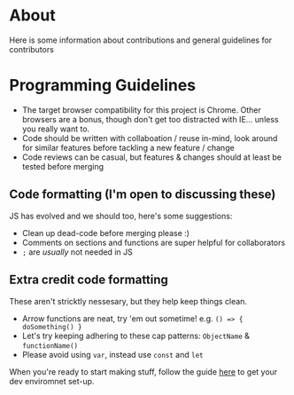 # About
Here is some information about contributions and general guidelines for contributors

# Programming Guidelines
- The target browser compatibility for this project is Chrome. Other browsers are a bonus, though don't get too distracted with IE... unless you really want to.
- Code should be written with collaboation / reuse in-mind, look around for similar features before tackling a new feature / change
- Code reviews can be casual, but features & changes should at least be tested before merging

## Code formatting (I'm open to discussing these)
JS has evolved and we should too, here's some suggestions:
- Clean up dead-code before merging please :)
- Comments on sections and functions are super helpful for collaborators
- `;` are *usually* not needed in JS

## Extra credit code formatting
These aren't stricktly nessesary, but they help keep things clean. 
- Arrow functions are neat, try 'em out sometime! e.g. `() => { doSomething() }`
- Let's try keeping adhering to these cap patterns: `ObjectName` & `functionName()`
- Please avoid using `var`, instead use `const` and `let`

When you're ready to start making stuff, follow the guide [here](./Setup.md) to get your dev enviromnet set-up.
